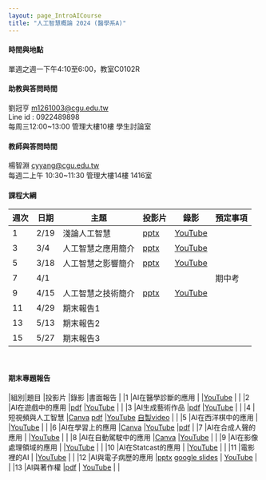 ```yaml
---
layout: page_IntroAICourse
title: "人工智慧概論 2024 (醫學系A)"
---
```


<!---
開課序號 60858
學生人數 56人
-->
#### 時間與地點
單週之週一下午4:10至6:00，教室C0102R<br/>

#### 助教與答問時間
劉冠亨 m1261003@cgu.edu.tw <br/>
Line id : 0922489898 <br/>
每周三12:00~13:00 管理大樓10樓 學生討論室 <br/>

#### 教師與答問時間
楊智淵 cyyang@cgu.edu.tw <br/>
每週二上午 10:30~11:30 管理大樓14樓 1416室<br/>

#### 課程大綱

|週次|日期         |主題                  |投影片 |錄影     | 預定事項     |
|--- |---         |---                   |---   |---      |---          |
|1   |2/19        | 淺論人工智慧          | [pptx](https://changgunguniversity-my.sharepoint.com/:p:/g/personal/d000019097_cgu_edu_tw/EU8JfJEyfAJNpqhA2qOkV0QBOpIbhjIGk1L55A93MsPQHw?e=yxXdz7)   |  [YouTube](https://youtu.be/BBuKagiEx38)     |             |
|3   |3/4         | 人工智慧之應用簡介     | [pptx](https://changgunguniversity-my.sharepoint.com/:p:/g/personal/d000019097_cgu_edu_tw/EW7vPBekZjpDiW4zAck-z1oBFgyF8yNXhJPfCnfU0MG9fQ?e=Jl2bWL)     | [YouTube](https://youtu.be/dqY9D7oKt2k)        |             |
|5   |3/18        | 人工智慧之影響簡介     | [pptx](https://changgunguniversity-my.sharepoint.com/:p:/g/personal/d000019097_cgu_edu_tw/EbqnUodDbLRFixSknUEMwCUBRcQppmkWRalnLMe14gZwtw?e=jqszgX)     | [YouTube](https://youtu.be/GxOOEjV8-Zc)        |             |
|7   |4/1         |                      |      |         |  期中考      |
|9   |4/15        | 人工智慧之技術簡介   | [pptx](https://changgunguniversity-my.sharepoint.com/:p:/g/personal/d000019097_cgu_edu_tw/EczsMN4RJL1At1nbJzKYCNUBrNh0vuCSyAE_BQw3dWDVZQ?e=hRuTG9)     | [YouTube](https://youtu.be/sgzgKIHw8vg)         |             |
|11  |4/29        | 期末報告1  |      |         |     |
|13  |5/13        | 期末報告2  |      |         |     |
|15  |5/27        | 期末報告3  |      |         |      |

<br/>

#### 期末專題報告

|組別|題目                     |投影片      |錄影            |書面報告 |
|1   |AI在醫學診斷的應用        |           |[YouTube](https://youtu.be/rZ9gwMIrxwk)            |        |
|2   |AI在遊戲中的應用          |[pdf](https://changgunguniversity-my.sharepoint.com/:b:/g/personal/d000019097_cgu_edu_tw/EWiRKTC9i6dLkmBsWeGrG38B4XoSmWwOQwafJ7BXRNYqYw?e=kuMDbX)           |[YouTube](https://youtu.be/B42DPV7uL3w)            |        |
|3   |AI生成藝術作品            |[pdf](https://changgunguniversity-my.sharepoint.com/:b:/g/personal/d000019097_cgu_edu_tw/EfWbzHktVCNEviE3oViatvABPBGnlhkLDS0nTEHqo6x_oQ?e=wxWlcu)           |[YouTube](https://youtu.be/9EhsS7ylqJc)            |        |
|4   |短視頻與人工智慧          |[Canva](https://www.canva.com/design/DAGDh9Y8Ekk/U-BisiuKjnlQl-uSJcDhcg/view?utm_content=DAGDh9Y8Ekk&utm_campaign=designshare&utm_medium=link&utm_source=editor) [pdf](https://changgunguniversity-my.sharepoint.com/:b:/g/personal/d000019097_cgu_edu_tw/ERo0Fw6WoAJJqMoUDyxb-2EBoXFSTF9mMjlb2E0RsgGiWw?e=bqiADB)          |[YouTube](https://youtu.be/rgQE8FZtqjY) [自製video](https://changgunguniversity-my.sharepoint.com/:v:/g/personal/d000019097_cgu_edu_tw/EdZwFv3D8hJPqhiK26xH6Q8Bqzw9Hxia6SUQsp5ZMwGqCg?e=CXRktl)           |        |
|5   |AI在西洋棋中的應用         |          |[YouTube](https://youtu.be/TLFNNtwZCNY)             |        |
|6   |AI在學習上的應用           |[Canva](https://www.canva.com/design/DAGE1aTnCjs/OzFBjo-ybIs9MVMpNczx2Q/edit?utm_content=DAGE1aTnCjs&utm_campaign=designshare&utm_medium=link2&utm_source=sharebutton)          |[YouTube](https://youtu.be/GfeuSZ31Z2Q)             |[pdf](https://changgunguniversity-my.sharepoint.com/:b:/g/personal/d000019097_cgu_edu_tw/ETMuzCvFB6dInQ6u1u3TXc0BNSeSGghQT-gZLcrJyAJv9g?e=GDDVRI)        |
|7   |AI在合成人聲的應用         |          |[YouTube](https://youtu.be/C1PLRei6eJA)             |        |
|8   |AI在自動駕駛中的應用       |[Canva](https://www.canva.com/design/DAGEXdsXk04/VqlTclVrHr9RnarPZdnHWQ/view?utm_content=DAGEXdsXk04&utm_campaign=designshare&utm_medium=link&utm_source=editor)          |[YouTube](https://youtu.be/U3OZ6rUU0dA)             |        |
|9   |AI在影像處理領域的應用     |          |[YouTube](https://youtu.be/2IQyZW3uCuA)             |        |
|10  |AI在Statcast的應用        |          |[YouTube](https://youtu.be/3VLmdIFcQq0)             |        |
|11  |電影裡的AI                |           |[YouTube](https://youtu.be/HRrVgJStP5o)            |        |
|12  |AI與電子病歷的應用         |[pptx](https://changgunguniversity-my.sharepoint.com/:p:/g/personal/d000019097_cgu_edu_tw/EaH4uUNhCbpFgX8P1_B2f8UB_1jDHRjA0mM1cQza81PdUw?e=DE2V32) [google slides](https://docs.google.com/presentation/d/13RPyxZ8Au_xNoo_OCEnjjxkxHLJk1c-qzsgpCYpFWqs/edit?usp=sharing)         | [YouTube](https://youtu.be/qVLVNfaQAuY)            |        |
|13  |Al與著作權                |[pdf](https://changgunguniversity-my.sharepoint.com/:b:/g/personal/d000019097_cgu_edu_tw/ESeNbWIonOtKsYEjnzL3U-gBIzaelb3h6s09nLSmu9D2eg?e=utPOE9)           | [YouTube](https://youtu.be/qeo3CTANJyI)           |        |

<br/>


